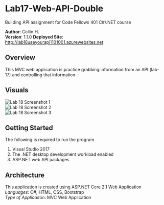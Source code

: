 # Lab17-Web-API-Double

Building API assignment for Code Fellows 401 C#/.NET course

**Author**: Collin H. <br />
**Version**: 1.1.0
**Deployed Site**: http://lab18useyourapi1101001.azurewebsites.net
## Overview
This MVC web application is practice grabbing information from an API (lab-17) and controlling that information

## Visuals
![Lab 18 Screenshot 1](https://puu.sh/ATcVs/41ae8b286f.png) <br />
![Lab 18 Screenshot 2](https://puu.sh/ATcUv/2493e945e7.png) <br />
![Lab 18 Screenshot 3](https://puu.sh/ATcXF/8999eb67eb.png)

## Getting Started
The following is required to run the program
1. Visual Studio 2017 
2. The .NET desktop development workload enabled
3. ASP.NET web API packages

## Architecture
This application is created using ASP.NET Core 2.1 Web Application <br />
*Languages*: C#, HTML, CSS, Bootstrap<br />
*Type of Applicaiton*: MVC Web Application <br />
